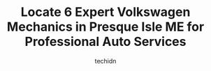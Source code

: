 ---
layout: ampstory
image: https://images.unsplash.com/photo-1533416784636-2b0ccfea6b97?ixlib=rb-4.0.3&ixid=MnwxMjA3fDB8MHxwaG90by1wYWdlfHx8fGVufDB8fHx8&auto=format&fit=crop&w=640&h=853&q=80
author: techidn
featured: false
description: Entrust your vehicle to the 6 best Volkswagen Mechanic in Presque Isle ME, USA and experience the difference they can make. With their extensive knowledge, state-of-the-art facilities, and c
title: Locate 6 Expert Volkswagen Mechanics in Presque Isle ME for Professional Auto Services
cover:
   title: Locate 6 Expert Volkswagen Mechanics in Presque Isle ME for Professional Auto Services
   subtitle: Rickpate
   background: https://images.unsplash.com/photo-1533416784636-2b0ccfea6b97?ixlib=rb-4.0.3&ixid=MnwxMjA3fDB8MHxwaG90by1wYWdlfHx8fGVufDB8fHx8&auto=format&fit=crop&w=640&h=853&q=80

pages: 
 - layout: thirds
   top: <h1>#1 Impact Auto Inc.</h1>
   bottom: "<p>I was used this company they are very expensive make ask them before started he avoid my question about priceHe can fixed on the road but he want to tow my truck to his s</p>"
   background: https://www.knot35.com/toplist/wp-content/uploads/2023/06/best-volkswagen-mechanic-1-in-presque-isle-me-1685840656.jpeg
   backgroundblur: true
 - layout: thirds
   top: <h1>#2 North Country Auto Presque Isle</h1>
   bottom: "<p>792 Main St, Presque Isle, ME 04769, United States</p>"
   background: https://www.knot35.com/toplist/wp-content/uploads/2023/06/best-volkswagen-mechanic-2-in-presque-isle-me-1685840657.jpeg
   cta:
      link: https://www.knot35.com/toplist/locate-6-expert-volkswagen-mechanics-in-presque-isle-me-for-professional-auto-services/
      text: Locate 6 Expert Volkswagen Mechanics in Presque Isle ME for Professional Auto Services
 - layout: thirds
   top: <h1>#3 Willettes Automotive</h1>
   bottom: "<p>9 Skyway St, Presque Isle, ME 04769, United States</p>"
   background: https://www.knot35.com/toplist/wp-content/uploads/2023/06/best-volkswagen-mechanic-3-in-presque-isle-me-1685840657.jpeg
   cta:
      link: https://www.knot35.com/toplist/locate-6-expert-volkswagen-mechanics-in-presque-isle-me-for-professional-auto-services/
      text: Locate 6 Expert Volkswagen Mechanics in Presque Isle ME for Professional Auto Services
 - layout: thirds
   top: <h1>#4 North Country Auto Service Center</h1>
   bottom: "<p>130 Main St, Presque Isle, ME 04769, United States</p>"
   background: https://images.unsplash.com/photo-1564951434112-64d74cc2a2d7?ixlib=rb-4.0.3&ixid=MnwxMjA3fDB8MHxwaG90by1wYWdlfHx8fGVufDB8fHx8&auto=format&fit=crop&w=640&h=853&q=80
   cta:
      link: https://www.knot35.com/toplist/locate-6-expert-volkswagen-mechanics-in-presque-isle-me-for-professional-auto-services/
      text: Locate 6 Expert Volkswagen Mechanics in Presque Isle ME for Professional Auto Services
 - layout: thirds
   top: <h1>#5 Corriveaus Auto Repair</h1>
   bottom: "<p>116 W Presque Isle Rd, Caribou, ME 04736, United States</p>"
   background: https://images.unsplash.com/photo-1620421680010-0766ff230392?ixlib=rb-4.0.3&ixid=MnwxMjA3fDB8MHxwaG90by1wYWdlfHx8fGVufDB8fHx8&auto=format&fit=crop&w=640&h=853&q=80
   cta:
      link: https://www.knot35.com/toplist/locate-6-expert-volkswagen-mechanics-in-presque-isle-me-for-professional-auto-services/
      text: Locate 6 Expert Volkswagen Mechanics in Presque Isle ME for Professional Auto Services

 - layout: thirds
   middle: Continue reading...
   background: https://images.unsplash.com/photo-1609083590460-7b8cc0ca65f8?ixlib=rb-4.0.3&ixid=MnwxMjA3fDB8MHxwaG90by1wYWdlfHx8fGVufDB8fHx8&auto=format&fit=crop&w=640&h=853&q=80
   cta:
      link: https://www.knot35.com/toplist/locate-6-expert-volkswagen-mechanics-in-presque-isle-me-for-professional-auto-services/
      text: Locate 6 Expert Volkswagen Mechanics in Presque Isle ME for Professional Auto Services
      
---